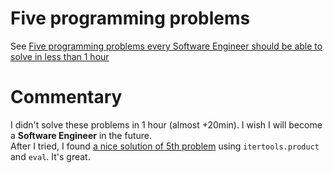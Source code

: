 # Five programming problems

See [Five programming problems every Software Engineer should be able to solve in less than 1 hour](https://www.shiftedup.com/2015/05/07/five-programming-problems-every-software-engineer-should-be-able-to-solve-in-less-than-1-hour)

# Commentary
I didn't solve these problems in 1 hour (almost +20min). I wish I will become a **Software Engineer** in the future.  
After I tried, I found [a nice solution of 5th problem](http://zipsan.hatenablog.jp/entry/20150924/1443035758) using ```itertools.product``` and ```eval```. It's great.
